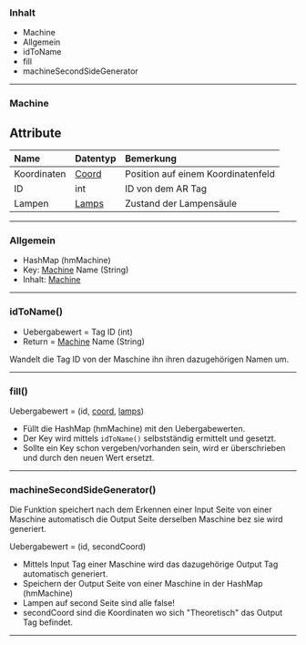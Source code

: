 ### Inhalt ###
 - Machine
- Allgemein
- idToName
- fill
- machineSecondSideGenerator


----------
### Machine ###

Attribute
----------

| Name| Datentyp| Bemerkung| 
| :------- | --- | :---- |
| Koordinaten| [Coord](Coord)| Position auf einem Koordinatenfeld|
|ID| int| ID von dem AR Tag|
| Lampen| [Lamps](ColorDetection)| Zustand der Lampensäule|


----------

### Allgemein ###

 - HashMap (hmMachine)
- Key: [Machine](Machine) Name (String)
- Inhalt: [Machine](Machine)



----------

### idToName() ###

- Uebergabewert = Tag ID (int)
- Return = [Machine](Machine) Name (String)

Wandelt die Tag ID von der Maschine ihn ihren dazugehörigen Namen um.


----------
### fill() ###

Uebergabewert = (id, [coord](Coord), [lamps](ColorDetection))

- Füllt die HashMap (hmMachine) mit den Uebergabewerten.
- Der Key wird mittels `idToName()`  selbstständig ermittelt und gesetzt.
- Sollte ein Key schon vergeben/vorhanden sein, wird er überschrieben und durch den neuen Wert ersetzt. 


----------

### machineSecondSideGenerator() ###

Die Funktion speichert nach dem Erkennen einer Input Seite von einer Maschine automatisch die Output Seite derselben Maschine bez sie wird generiert.

Uebergabewert = (id, secondCoord)

- Mittels Input Tag einer Maschine wird das dazugehörige Output Tag automatisch generiert.
- Speichern der Output Seite von einer Maschine in der HashMap (hmMachine)
- Lampen auf second Seite sind alle false!
- secondCoord sind die Koordinaten wo sich "Theoretisch" das Output Tag befindet.

----------